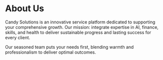# About Us

Candy Solutions is an innovative service platform dedicated to supporting your comprehensive growth. Our mission: integrate expertise in AI, finance, skills, and health to deliver sustainable progress and lasting success for every client.

Our seasoned team puts your needs first, blending warmth and professionalism to deliver optimal outcomes.